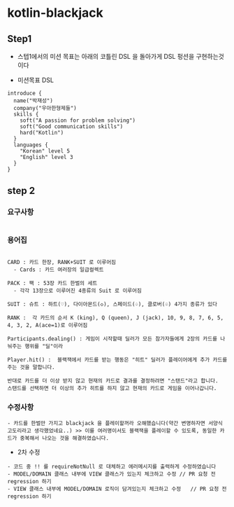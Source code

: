 # kotlin-blackjack

## Step1

- 스텝1에서의 미션 목표는 아래의 코틀린 DSL 을 돌아가게 DSL 펑션을 구현하는것이다

- 미션목표 DSL

```text
introduce {
  name("박재성")
  company("우아한형제들")
  skills {
    soft("A passion for problem solving")
    soft("Good communication skills")
    hard("Kotlin")
  }
  languages {
    "Korean" level 5
    "English" level 3
  }
}
```


## step 2 

### 요구사항
```text

```
### 용어집
```text

CARD : 카드 한장, RANK+SUIT 로 이루어짐
  - Cards : 카드 여러장의 일급컬렉트

PACK : 팩 : 53장 카드 한벌의 세트
  - 각각 13장으로 이루어진 4종류의 Suit 로 이루어짐
  
SUIT : 슈트 : 하트(♡), 다이아몬드(◇), 스페이드(♤), 클로버(♧) 4가지 종류가 있다

RANK :  각 카드의 순서 K (king), Q (queen), J (jack), 10, 9, 8, 7, 6, 5, 4, 3, 2, A(ace=1)로 이루어짐

Participants.dealing() : 게임이 시작할때 딜러가 모든 참가자들에게 2장의 카드를 나눠주는 행위를 "딜"이라
 
Player.hit() :  블랙잭에서 카드를 받는 행동은 "히트" 딜러가 플레이어에게 추가 카드를 주는 것을 말합니다. 

반대로 카드를 더 이상 받지 않고 현재의 카드로 결과를 결정하려면 "스탠드"라고 합니다. 
스탠드를 선택하면 더 이상의 추가 히트를 하지 않고 현재의 카드로 게임을 이어나갑니다.
```


### 수정사항
```text
- 카드를 한벌만 가지고 blackjack 을 플레이할꺼라 오해했습니다(약간 변명하자면 서양식 고도리라고 생각했었네요..) >> 이를 여러명이서도 블랙잭을 플레이할 수 있도록, 동일한 카드가 중복해서 나오는 것을 해결하였습니다. 

```

- 2차 수정
```text
- 코드 중 !! 를 requireNotNull 로 대체하고 에러메시지를 출력하게 수정하였습니다
- MODEL/DOMAIN 클래스 내부에 VIEW 클래스가 있는지 체크하고 수정 // PR 요청 전 regression 하기
- VIEW 클래스 내부에 MODEL/DOMAIN 로직이 담겨있는지 체크하고 수정   // PR 요청 전 regression 하기
```
